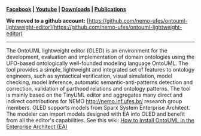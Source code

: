**[Facebook](https://www.facebook.com/ontoumleditor) |  [Youtube](https://www.youtube.com/channel/UC9pKWYDVEevmDHaGQybAB1g) | [Downloads](Downloads.md) | [Publications](Publications.md)**

**We moved to a github account:** [https://github.com/nemo-ufes/ontouml-lightweight-editor](https://github.com/nemo-ufes/ontouml-lightweight-editor)


---


The OntoUML lightweight editor (OLED) is an environment for the development, evaluation and implementation of domain ontologies using the UFO-based ontologically well-founded modeling language OntoUML. The tool provides a simple, lightweight and integrated set of features to ontology engineers, such as syntactical verification, visual simulation, model checking, model inference, automatic semantic-anti-patterns detection and correction, validation of parthood relations and ontology patterns. The tool is mainly based on the TinyUML editor and aggregates many direct and indirect contributions for NEMO http://nemo.inf.ufes.br/ research group members. OLED supports models from Sparx System Enterprise Architect. The modeler can import models designed with EA into OLED and benefit from all the editor's capabilities. See this wiki: [How to Install OntoUML in the Enterprise Architect (EA)](https://code.google.com/p/ontouml-lightweight-editor/wiki/EnterpriseArchitect)


